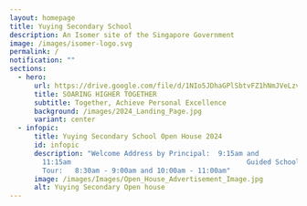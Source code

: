 ```yaml
---
layout: homepage
title: Yuying Secondary School
description: An Isomer site of the Singapore Government
image: /images/isomer-logo.svg
permalink: /
notification: ""
sections:
  - hero:
      url: https://drive.google.com/file/d/1NIo5JDhaGPlSbtvFZ1hNmJVeLzvrqsmo/view?usp=share_link
      title: SOARING HIGHER TOGETHER
      subtitle: Together, Achieve Personal Excellence
      background: /images/2024_Landing_Page.jpg
      variant: center
  - infopic:
      title: Yuying Secondary School Open House 2024
      id: infopic
      description: "Welcome Address by Principal:  9:15am and
        11:15am                                           Guided School
        Tour:   8:30am - 9:00am and 10:00am - 11:00am"
      image: /images/Images/Open_House_Advertisement_Image.jpg
      alt: Yuying Secondary Open house
---
```

